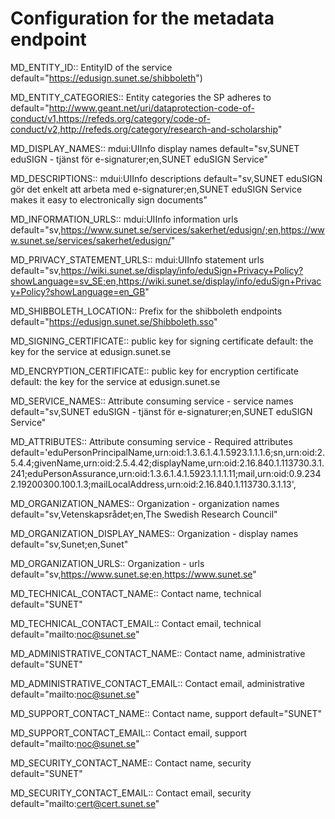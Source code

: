 # Configuration for the metadata endpoint


MD_ENTITY_ID::
    EntityID of the service
    default="https://edusign.sunet.se/shibboleth")

MD_ENTITY_CATEGORIES::
    Entity categories the SP adheres to
    default="http://www.geant.net/uri/dataprotection-code-of-conduct/v1,https://refeds.org/category/code-of-conduct/v2,http://refeds.org/category/research-and-scholarship"

MD_DISPLAY_NAMES::
    mdui:UIInfo display names
    default="sv,SUNET eduSIGN - tjänst för e-signaturer;en,SUNET eduSIGN Service"

MD_DESCRIPTIONS::
    mdui:UIInfo descriptions
    default="sv,SUNET eduSIGN gör det enkelt att arbeta med e-signaturer;en,SUNET eduSIGN Service makes it easy to electronically sign documents"

MD_INFORMATION_URLS::
    mdui:UIInfo information urls
    default="sv,https://www.sunet.se/services/sakerhet/edusign/;en,https://www.sunet.se/services/sakerhet/edusign/"

MD_PRIVACY_STATEMENT_URLS::
    mdui:UIInfo statement urls
    default="sv,https://wiki.sunet.se/display/info/eduSign+Privacy+Policy?showLanguage=sv_SE;en,https://wiki.sunet.se/display/info/eduSign+Privacy+Policy?showLanguage=en_GB"

MD_SHIBBOLETH_LOCATION::
    Prefix for the shibboleth endpoints
    default="https://edusign.sunet.se/Shibboleth.sso"

MD_SIGNING_CERTIFICATE::
    public key for signing certificate
    default: the key for the service at edusign.sunet.se

MD_ENCRYPTION_CERTIFICATE::
    public key for encryption certificate
    default: the key for the service at edusign.sunet.se

MD_SERVICE_NAMES::
    Attribute consuming service - service names
    default="sv,SUNET eduSIGN - tjänst för e-signaturer;en,SUNET eduSIGN Service"

MD_ATTRIBUTES::
    Attribute consuming service - Required attributes
    default='eduPersonPrincipalName,urn:oid:1.3.6.1.4.1.5923.1.1.1.6;sn,urn:oid:2.5.4.4;givenName,urn:oid:2.5.4.42;displayName,urn:oid:2.16.840.1.113730.3.1.241;eduPersonAssurance,urn:oid:1.3.6.1.4.1.5923.1.1.1.11;mail,urn:oid:0.9.2342.19200300.100.1.3;mailLocalAddress,urn:oid:2.16.840.1.113730.3.1.13',

MD_ORGANIZATION_NAMES::
    Organization - organization names
    default="sv,Vetenskapsrådet;en,The Swedish Research Council"

MD_ORGANIZATION_DISPLAY_NAMES::
    Organization - display names
    default="sv,Sunet;en,Sunet"

MD_ORGANIZATION_URLS::
    Organization - urls
    default="sv,https://www.sunet.se;en,https://www.sunet.se"

MD_TECHNICAL_CONTACT_NAME::
    Contact name, technical
    default="SUNET"

MD_TECHNICAL_CONTACT_EMAIL::
    Contact email, technical
    default="mailto:noc@sunet.se"

MD_ADMINISTRATIVE_CONTACT_NAME::
    Contact name, administrative
    default="SUNET"

MD_ADMINISTRATIVE_CONTACT_EMAIL::
    Contact email, administrative
    default="mailto:noc@sunet.se"

MD_SUPPORT_CONTACT_NAME::
    Contact name, support
    default="SUNET"

MD_SUPPORT_CONTACT_EMAIL::
    Contact email, support
    default="mailto:noc@sunet.se"

MD_SECURITY_CONTACT_NAME::
    Contact name, security
    default="SUNET"

MD_SECURITY_CONTACT_EMAIL::
    Contact email, security
    default="mailto:cert@cert.sunet.se"
